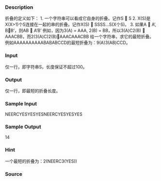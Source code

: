 
### Description
折叠的定义如下： 1. 一个字符串可以看成它自身的折叠。记作S  S 2. X(S)是X(X>1)个S连接在一起的串的折叠。记作X(S)  SSSS…S(X个S)。 3. 如果A  A’, BB’，则AB  A’B’ 例如，因为3(A) = AAA, 2(B) = BB，所以3(A)C2(B)  AAACBB，而2(3(A)C)2(B)AAACAAACBB 给一个字符串，求它的最短折叠。例如AAAAAAAAAABABABCCD的最短折叠为：9(A)3(AB)CCD。
### Input
仅一行，即字符串S，长度保证不超过100。
### Output
仅一行，即最短的折叠长度。
### Sample Input
NEERCYESYESYESNEERCYESYESYES
### Sample Output
14
### Hint
一个最短的折叠为：2(NEERC3(YES))
### Source
